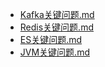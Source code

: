 
- [Kafka关键问题.md](Kafka关键问题.md)
- [Redis关键问题.md](Redis关键问题.md)
- [ES关键问题.md](ES关键问题.md)
- [JVM关键问题.md](JVM关键问题.md)



 
